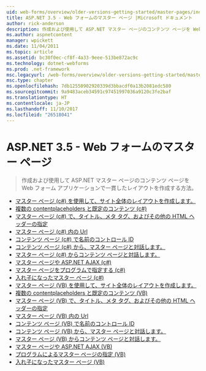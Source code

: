 ```yaml
---
uid: web-forms/overview/older-versions-getting-started/master-pages/index
title: ASP.NET 3.5 - Web フォームのマスター ページ |Microsoft ドキュメント
author: rick-anderson
description: 作成および使用して ASP.NET マスター ページのコンテンツ ページを Web フォーム アプリケーションで一貫したレイアウトを作成する方法。
ms.author: aspnetcontent
manager: wpickett
ms.date: 11/04/2011
ms.topic: article
ms.assetid: bc30f0ec-cf8f-4a33-9eee-513be872ac9c
ms.technology: dotnet-webforms
ms.prod: .net-framework
msc.legacyurl: /web-forms/overview/older-versions-getting-started/master-pages
msc.type: chapter
ms.openlocfilehash: 7db12550902920339d3bbacdf0a13b2081edc580
ms.sourcegitcommit: 9a9483aceb34591c97451997036a9120c3fe2baf
ms.translationtype: HT
ms.contentlocale: ja-JP
ms.lasthandoff: 11/10/2017
ms.locfileid: "26518041"
---
```

<a name="aspnet-35---web-forms-master-pages"></a>ASP.NET 3.5 - Web フォームのマスター ページ
====================
> 作成および使用して ASP.NET マスター ページのコンテンツ ページを Web フォーム アプリケーションで一貫したレイアウトを作成する方法。


- [マスター ページ (c#) を使用して、サイト全体のレイアウトを作成します。](creating-a-site-wide-layout-using-master-pages-cs.md)
- [複数の contentplaceholders と既定のコンテンツ (c#)](multiple-contentplaceholders-and-default-content-cs.md)
- [マスター ページ (c#) で、タイトル、メタ タグ、およびその他の HTML ヘッダーの指定](specifying-the-title-meta-tags-and-other-html-headers-in-the-master-page-cs.md)
- [マスター ページ (c#) 内の Url](urls-in-master-pages-cs.md)
- [コンテンツ ページ (c#) で名前のコントロール ID](control-id-naming-in-content-pages-cs.md)
- [コンテンツ ページ (c#) から、マスター ページと対話します。](interacting-with-the-master-page-from-the-content-page-cs.md)
- [マスター ページ (c#) からコンテンツ ページと対話します。](interacting-with-the-content-page-from-the-master-page-cs.md)
- [マスター ページや ASP.NET AJAX (c#)](master-pages-and-asp-net-ajax-cs.md)
- [マスター ページをプログラムで指定する (c#)](specifying-the-master-page-programmatically-cs.md)
- [入れ子になったマスター ページ (c#)](nested-master-pages-cs.md)
- [マスター ページ (VB) を使用して、サイト全体のレイアウトを作成します。](creating-a-site-wide-layout-using-master-pages-vb.md)
- [複数の contentplaceholders と既定のコンテンツ (VB)](multiple-contentplaceholders-and-default-content-vb.md)
- [マスター ページ (VB) で、タイトル、メタ タグ、およびその他の HTML ヘッダーの指定](specifying-the-title-meta-tags-and-other-html-headers-in-the-master-page-vb.md)
- [マスター ページ (VB) 内の Url](urls-in-master-pages-vb.md)
- [コンテンツ ページ (VB) で名前のコントロール ID](control-id-naming-in-content-pages-vb.md)
- [コンテンツ ページ (VB) から、マスター ページと対話します。](interacting-with-the-master-page-from-the-content-page-vb.md)
- [マスター ページ (VB) からコンテンツ ページと対話します。](interacting-with-the-content-page-from-the-master-page-vb.md)
- [マスター ページや ASP.NET AJAX (VB)](master-pages-and-asp-net-ajax-vb.md)
- [プログラムによるマスター ページの指定 (VB)](specifying-the-master-page-programmatically-vb.md)
- [入れ子になったマスター ページ (VB)](nested-master-pages-vb.md)
